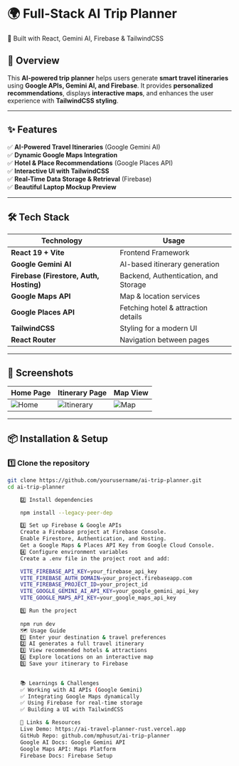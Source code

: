 # 🌍 Full-Stack AI Trip Planner  
🚀 Built with React, Gemini AI, Firebase & TailwindCSS  

## 📌 Overview  
This **AI-powered trip planner** helps users generate **smart travel itineraries** using **Google APIs, Gemini AI, and Firebase**. It provides **personalized recommendations**, displays **interactive maps**, and enhances the user experience with **TailwindCSS styling**.  

---

## ✨ Features  
✅ **AI-Powered Travel Itineraries** (Google Gemini AI)  
✅ **Dynamic Google Maps Integration**  
✅ **Hotel & Place Recommendations** (Google Places API)  
✅ **Interactive UI with TailwindCSS**  
✅ **Real-Time Data Storage & Retrieval** (Firebase)  
✅ **Beautiful Laptop Mockup Preview**  

---

## 🛠️ Tech Stack  
| Technology | Usage |
|------------|----------|
| **React 19 + Vite** | Frontend Framework |
| **Google Gemini AI** | AI-based itinerary generation |
| **Firebase (Firestore, Auth, Hosting)** | Backend, Authentication, and Storage |
| **Google Maps API** | Map & location services |
| **Google Places API** | Fetching hotel & attraction details |
| **TailwindCSS** | Styling for a modern UI |
| **React Router** | Navigation between pages |

---

## 📸 Screenshots  
| Home Page | Itinerary Page | Map View |
|-----------|--------------|----------|
| ![Home](./screenshots/home.png) | ![Itinerary](./screenshots/itinerary.png) | ![Map](./screenshots/map.png) |

---

## 📦 Installation & Setup  
### 1️⃣ Clone the repository  
```sh
git clone https://github.com/yourusername/ai-trip-planner.git
cd ai-trip-planner

    2️⃣ Install dependencies

    npm install --legacy-peer-dep

    3️⃣ Set up Firebase & Google APIs
    Create a Firebase project at Firebase Console.
    Enable Firestore, Authentication, and Hosting.
    Get a Google Maps & Places API Key from Google Cloud Console.
    4️⃣ Configure environment variables
    Create a .env file in the project root and add:

    VITE_FIREBASE_API_KEY=your_firebase_api_key
    VITE_FIREBASE_AUTH_DOMAIN=your_project.firebaseapp.com
    VITE_FIREBASE_PROJECT_ID=your_project_id
    VITE_GOOGLE_GEMINI_AI_API_KEY=your_google_gemini_api_key
    VITE_GOOGLE_MAPS_API_KEY=your_google_maps_api_key

    5️⃣ Run the project
    
    npm run dev
    🗺️ Usage Guide
    1️⃣ Enter your destination & travel preferences
    2️⃣ AI generates a full travel itinerary
    3️⃣ View recommended hotels & attractions
    4️⃣ Explore locations on an interactive map
    5️⃣ Save your itinerary to Firebase

    
    📚 Learnings & Challenges
    ✅ Working with AI APIs (Google Gemini)
    ✅ Integrating Google Maps dynamically
    ✅ Using Firebase for real-time storage
    ✅ Building a UI with TailwindCSS

    🔗 Links & Resources
    Live Demo: https://ai-travel-planner-rust.vercel.app
    GitHub Repo: github.com/mphusut/ai-trip-planner
    Google AI Docs: Google Gemini API
    Google Maps API: Maps Platform
    Firebase Docs: Firebase Setup